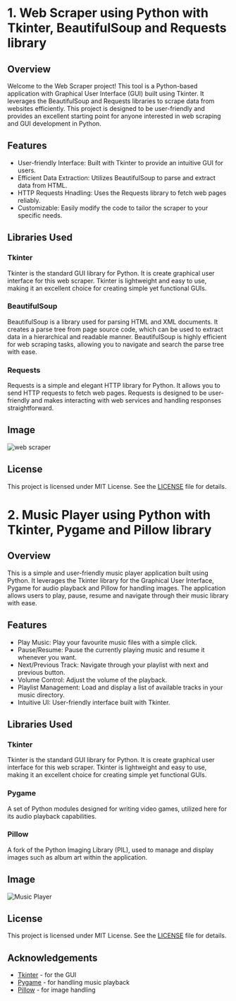 # 1. Web Scraper using Python with Tkinter, BeautifulSoup and Requests library

## Overview
 Welcome to the Web Scraper project!
 This tool is a Python-based application with Graphical User Interface (GUI) built using Tkinter.
 It leverages the BeautifulSoup and Requests libraries to scrape data from websites efficiently.
 This project is designed to be user-friendly and provides an excellent starting point for anyone interested in web scraping and GUI development in Python.

 ## Features
* User-friendly Interface: Built with Tkinter to provide an intuitive GUI for users.
* Efficient Data Extraction: Utilizes BeautifulSoup to parse and extract data from HTML.
* HTTP Requests Hnadling: Uses the Requests library to fetch web pages reliably.
* Customizable: Easily modify the code to tailor the scraper to your specific needs.

## Libraries Used
### Tkinter
Tkinter is the standard GUI library for Python.
It is create graphical user interface for this web scraper.
Tkinter is lightweight and easy to use, making it an excellent choice for creating simple yet functional GUIs.

### BeautifulSoup
BeautifulSoup is a library used for parsing HTML and XML documents.
It creates a parse tree from page source code, which can be used to extract data in a hierarchical and readable manner.
BeautifulSoup is highly efficient for web scraping tasks, allowing you to navigate and search the parse tree with ease.

### Requests
Requests is a simple and elegant HTTP library for Python.
It allows you to send HTTP requests to fetch web pages.
Requests is designed to be user-friendly and makes interacting with web services and handling responses straightforward.

## Image
![web scraper](https://github.com/mohamed-shafi-w/codeclause/assets/171848531/62ebea2f-4ea6-42b8-9bb3-fb32587bc0ca)

## License
This project is licensed under MIT License. See the [LICENSE](LICENSE.md) file for details.

# 2. Music Player using Python with Tkinter, Pygame and Pillow library

## Overview
This is a simple and user-friendly music player application built using Python. It leverages the Tkinter library for the Graphical User Interface, Pygame for audio playback and Pillow for handling images.
The application allows users to play, pause, resume and navigate through their music library with ease.

## Features
* Play Music: Play your favourite music files with a simple click.
* Pause/Resume: Pause the currently playing music and resume it whenever you want.
* Next/Previous Track: Navigate through your playlist with next and previous button.
* Volume Control: Adjust the volume of the playback.
* Playlist Management: Load and display a list of available tracks in your music directory.
* Intuitive UI: User-friendly interface built with Tkinter.

## Libraries Used
### Tkinter
Tkinter is the standard GUI library for Python.
It is create graphical user interface for this web scraper.
Tkinter is lightweight and easy to use, making it an excellent choice for creating simple yet functional GUIs.

### Pygame
A set of Python modules designed for writing video games, utilized here for its audio playback capabilities.

### Pillow
A fork of the Python Imaging Library (PIL), used to manage and display images such as album art within the application.

## Image
![Music Player](https://github.com/mohamed-shafi-w/codeclause/assets/171848531/1d50f9d8-7dac-47bc-a2e7-2933b702217e)

## License
This project is licensed under MIT License. See the [LICENSE](LICENSE.md) file for details.

## Acknowledgements
* [Tkinter](https://docs.python.org/3/library/tkinter.html) - for the GUI
* [Pygame](https://www.pygame.org/docs/) - for handling music playback
* [Pillow](https://python-pillow.org/) - for image handling 
